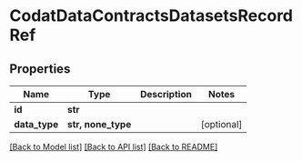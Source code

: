 # CodatDataContractsDatasetsRecordRef


## Properties
Name | Type | Description | Notes
------------ | ------------- | ------------- | -------------
**id** | **str** |  | 
**data_type** | **str, none_type** |  | [optional] 

[[Back to Model list]](../README.md#documentation-for-models) [[Back to API list]](../README.md#documentation-for-api-endpoints) [[Back to README]](../README.md)


